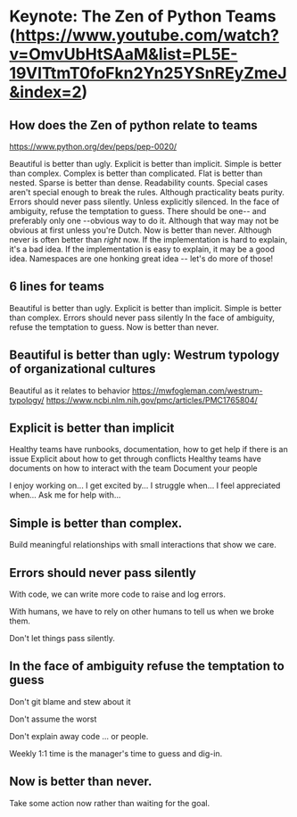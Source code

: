 # Keynote: The Zen of Python Teams (https://www.youtube.com/watch?v=OmvUbHtSAaM&list=PL5E-19VITtmT0foFkn2Yn25YSnREyZmeJ&index=2)

## How does the Zen of python relate to teams

https://www.python.org/dev/peps/pep-0020/

Beautiful is better than ugly.
Explicit is better than implicit.
Simple is better than complex.
Complex is better than complicated.
Flat is better than nested.
Sparse is better than dense.
Readability counts.
Special cases aren't special enough to break the rules.
Although practicality beats purity.
Errors should never pass silently.
Unless explicitly silenced.
In the face of ambiguity, refuse the temptation to guess.
There should be one-- and preferably only one --obvious way to do it.
Although that way may not be obvious at first unless you're Dutch.
Now is better than never.
Although never is often better than *right* now.
If the implementation is hard to explain, it's a bad idea.
If the implementation is easy to explain, it may be a good idea.
Namespaces are one honking great idea -- let's do more of those!

## 6 lines for teams

Beautiful is better than ugly.
Explicit is better than implicit.
Simple is better than complex.
Errors should never pass silently
In the face of ambiguity, refuse the temptation to guess.
Now is better than never.

## Beautiful is better than ugly: Westrum typology of organizational cultures

Beautiful as it relates to behavior
https://mwfogleman.com/westrum-typology/
https://www.ncbi.nlm.nih.gov/pmc/articles/PMC1765804/

## Explicit is better than implicit

Healthy teams have runbooks, documentation, how to get help if there is an issue
Explicit about how to get through conflicts
Healthy teams have documents on how to interact with the team
Document your people

I enjoy working on...
I get excited by...
I struggle when...
I feel appreciated when...
Ask me for help with...

## Simple is better than complex.

Build meaningful relationships with small interactions that show we care.

## Errors should never pass silently

With code, we can write more code to raise and log errors.

With humans, we have to rely on other humans to tell us when we broke them.

Don't let things pass silently.

## In the face of ambiguity refuse the temptation to guess

Don't git blame and stew about it

Don't assume the worst

Don't explain away code ... or people.

Weekly 1:1 time is the manager's time to guess and dig-in.

## Now is better than never.

Take some action now rather than waiting for the goal.
